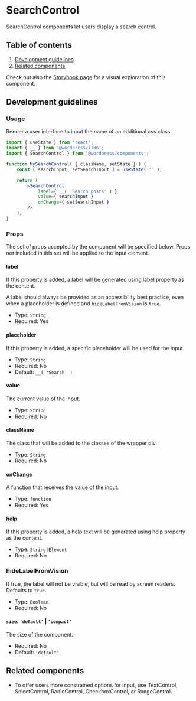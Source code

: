 # SearchControl

SearchControl components let users display a search control.


## Table of contents

1. [Development guidelines](#development-guidelines)
2. [Related components](#related-components)

Check out also the [Storybook page](https://wordpress.github.io/gutenberg/?path=/docs/components-searchcontrol--docs) for a visual exploration of this component.

## Development guidelines

### Usage

Render a user interface to input the name of an additional css class.

```jsx
import { useState } from 'react';
import { __ } from '@wordpress/i18n';
import { SearchControl } from '@wordpress/components';

function MySearchControl( { className, setState } ) {
    const [ searchInput, setSearchInput ] = useState( '' );

    return (
        <SearchControl
            label={ __( 'Search posts' ) }
            value={ searchInput }
            onChange={ setSearchInput }
        />
    );
}
```

### Props

The set of props accepted by the component will be specified below.
Props not included in this set will be applied to the input element.

#### label

If this property is added, a label will be generated using label property as the content.

A label should always be provided as an accessibility best practice, even when a placeholder is defined
and `hideLabelFromVision` is `true`.

-   Type: `String`
-   Required: Yes

#### placeholder

If this property is added, a specific placeholder will be used for the input.

-   Type: `String`
-   Required: No
-   Default: `__( 'Search' )`

#### value

The current value of the input.

-   Type: `String`
-   Required: No

#### className

The class that will be added to the classes of the wrapper div.

-   Type: `String`
-   Required: No

#### onChange

A function that receives the value of the input.

-   Type: `function`
-   Required: Yes

#### help

If this property is added, a help text will be generated using help property as the content.

-   Type: `String|Element`
-   Required: No

### hideLabelFromVision

If true, the label will not be visible, but will be read by screen readers. Defaults to `true`.

-   Type: `Boolean`
-   Required: No

#### `size`: `'default'` | `'compact'`

The size of the component.

-   Required: No
-   Default: `'default'`

## Related components

-   To offer users more constrained options for input, use TextControl, SelectControl, RadioControl, CheckboxControl, or RangeControl.
